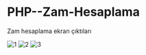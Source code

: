 # PHP--Zam-Hesaplama
Zam hesaplama ekran çıktıları

![1](https://user-images.githubusercontent.com/96733618/169526043-53013367-0363-435e-9419-e50d001a971c.png)
![2](https://user-images.githubusercontent.com/96733618/169526048-30e3d6dc-60d4-4bb9-9f55-8eabab64559a.png)
![3](https://user-images.githubusercontent.com/96733618/169526050-1176f501-cb5b-43b8-870b-c594f02a9170.png)
